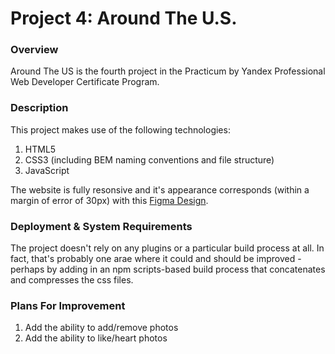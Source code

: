 # Project 4: Around The U.S.

### Overview

Around The US is the fourth project in the Practicum by Yandex Professional Web Developer Certificate Program.

### Description

This project makes use of the following technologies:

1. HTML5
2. CSS3 (including BEM naming conventions and file structure)
3. JavaScript

The website is fully resonsive and it's appearance corresponds (within a margin of error of 30px) with this [Figma Design](https://www.figma.com/file/mUgu8OSHWE0M6p6vfwmdu9/Sprint-4-Around-The-U.S.-desktop-mobile?node-id=0%3A1).

### Deployment & System Requirements

The project doesn't rely on any plugins or a particular build process at all. In fact, that's probably one arae where it could and should be improved - perhaps by adding in an npm scripts-based build process that concatenates and compresses the css files.

### Plans For Improvement

1. Add the ability to add/remove photos
2. Add the ability to like/heart photos